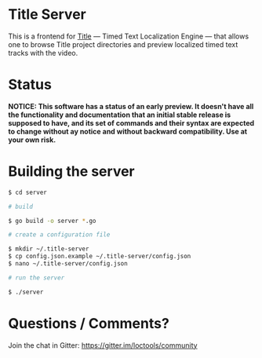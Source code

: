 # Title Server

This is a frontend for [Title](https://github.com/loctools/title) — Timed Text Localization Engine — that allows one to browse Title project directories and preview localized timed text tracks with the video.

# Status

**NOTICE: This software has a status of an early preview. It doesn't have all the functionality and documentation that an initial stable release is supposed to have, and its set of commands and their syntax are expected to change without ay notice and without backward compatibility. Use at your own risk.**

# Building the server

```sh
$ cd server

# build

$ go build -o server *.go

# create a configuration file

$ mkdir ~/.title-server
$ cp config.json.example ~/.title-server/config.json
$ nano ~/.title-server/config.json

# run the server

$ ./server
```

# Questions / Comments?

Join the chat in Gitter: https://gitter.im/loctools/community
